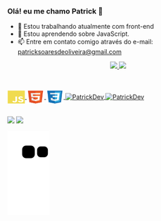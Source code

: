 ### Olá! eu me chamo Patrick 👋


- 🔭 Estou trabalhando atualmente com front-end
- 🌱 Estou aprendendo sobre JavaScript.
- 📫 Entre em contato comigo através do e-mail: patricksoaresdeoliveira@gmail.com

<div align="center">
  <a href="https://github.com/PatrickSoares-Dev">
  <img height="180em" src="https://github-readme-stats.vercel.app/api?username=PatrickSoares-Dev&show_icons=true&theme=dracula&include_all_commits=true&count_private=true"/>
  <img height="180em" src="https://github-readme-stats.vercel.app/api/top-langs/?username=PatrickSoares-Dev&layout=compact&langs_count=7&theme=dracula"/>
</div>
</div>
  
</div>
  
##

<div> 
  
<div style="display: inline_block"><br>
  <img align="center" alt="PatrickDev" height="30" width="40" src="https://raw.githubusercontent.com/devicons/devicon/master/icons/javascript/javascript-plain.svg">
  <img align="center" alt="PatrickDev" height="30" width="40" src="https://raw.githubusercontent.com/devicons/devicon/master/icons/html5/html5-original.svg">
  <img align="center" alt="PatrickDev" height="30" width="40" src="https://raw.githubusercontent.com/devicons/devicon/master/icons/css3/css3-original.svg">
  <img align="center" alt="PatrickDev" height="30" width="40" src="https://cdn.jsdelivr.net/gh/devicons/devicon/icons/bootstrap/bootstrap-original.svg" />
  <img align="center" alt="PatrickDev" height="30" width="40" src="https://cdn.jsdelivr.net/gh/devicons/devicon/icons/jquery/jquery-original.svg" />


</div>
  
</div>
  
##

<div>   
  
<div> 
  <a href = "mailto:contatopatricksoaresdeoliveira@gmail.com"><img src="https://img.shields.io/badge/-Gmail-%23333?style=for-the-badge&logo=gmail&logoColor=white" target="_blank"></a>
  <a href="https://www.linkedin.com/in/patricksoares-dev/" target="_blank"><img src="https://img.shields.io/badge/-LinkedIn-%230077B5?style=for-the-badge&logo=linkedin&logoColor=white" target="_blank"></a> 
  
 
  ![Snake animation](https://github.com/PatrickSoares-dev/PatrickSoares-Dev/blob/output/github-contribution-grid-snake.svg)
 
</div>
